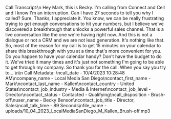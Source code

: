 Call Transcript:\n Hey Mark, this is Becky. I'm calling from Connect and Cell and I know I'm an interruption. Can I have 27 seconds to tell you why I called? Sure. Thanks, I appreciate it. You know, we can be really frustrating trying to get enough conversations to hit your numbers, but I believe we've discovered a breakthrough that unlocks a powerful sales channel. That is a live conversation like the one we're having right now. And this is not a dialogue or not a CRM and we are not lead generation. It's nothing like that. So, most of the reason for my call is to get 15 minutes on your calendar to share this breakthrough with you at a time that's more convenient for you. Do you happen to have your calendar handy? Don't have the budget to do it. We've tried it many times and it's just not something I'm going to be able to get through my company. So thank you for the call. When you say you try to... \n\n Call Metadata: \ncall_date - 10/4/2023 10:28:48 AM\ncompany_name - Local Media San Diego\ncontact_first_name - Mark\ncontact_last_name - Kallen\ncontact_country - United States\ncontact_job_industry - Media & Internet\ncontact_job_level - Director\ncontact_status - Contacted - Qualifying\ncall_disposition - Brush-off\nuser_name - Becky Benson\ncontact_job_title - Director, Sales\ncall_talk_time - 89 Seconds\nfile_name - uploads/10_04_2023_LocalMediaSanDiego_M_Kallen_Brush-off.mp3
